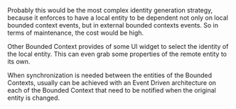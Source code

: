 Probably this would be the most complex identity generation strategy, because it enforces to have a local entity to be dependent not only on local bounded context events, but in external bounded contexts events. So in terms of maintenance, the cost would be high.

Other Bounded Context provides of some UI widget to select the identity of the local entity. This can even grab some properties of the remote entity to its own.

When synchronization is needed between the entities of the Bounded Contexts, usually can be achieved with an Event Driven architecture on each of the Bounded Context that need to be notified when the original entity is changed.



